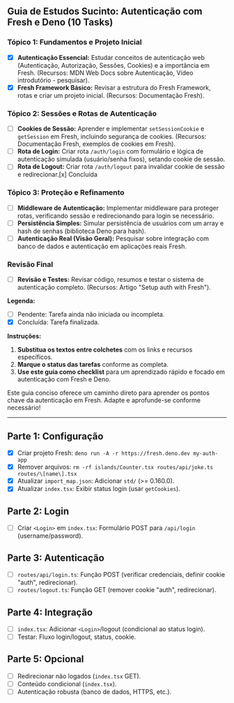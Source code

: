 ## Guia de Estudos Sucinto: Autenticação com Fresh e Deno (10 Tasks)

### Tópico 1: Fundamentos e Projeto Inicial

- [x] **Autenticação Essencial:** Estudar conceitos de autenticação web
      (Autenticação, Autorização, Sessões, Cookies) e a importância em Fresh.
      (Recursos: MDN Web Docs sobre Autenticação, Vídeo introdutório -
      pesquisar).
- [x] **Fresh Framework Básico:** Revisar a estrutura do Fresh Framework, rotas
      e criar um projeto inicial. (Recursos: Documentação Fresh).

### Tópico 2: Sessões e Rotas de Autenticação

- [ ] **Cookies de Sessão:** Aprender e implementar `setSessionCookie` e
      `getSession` em Fresh, incluindo segurança de cookies. (Recursos:
      Documentação Fresh, exemplos de cookies em Fresh).
- [ ] **Rota de Login:** Criar rota `/auth/login` com formulário e lógica de
      autenticação simulada (usuário/senha fixos), setando cookie de sessão.
- [ ] **Rota de Logout:** Criar rota `/auth/logout` para invalidar cookie de
      sessão e redirecionar.[x] Concluída

### Tópico 3: Proteção e Refinamento

- [ ] **Middleware de Autenticação:** Implementar middleware para proteger
      rotas, verificando sessão e redirecionando para login se necessário.
- [ ] **Persistência Simples:** Simular persistência de usuários com um array e
      hash de senhas (biblioteca Deno para hash).
- [ ] **Autenticação Real (Visão Geral):** Pesquisar sobre integração com banco
      de dados e autenticação em aplicações reais Fresh.

### Revisão Final

- [ ] **Revisão e Testes:** Revisar código, resumos e testar o sistema de
      autenticação completo. (Recursos: Artigo "Setup auth with Fresh").

**Legenda:**

- [ ] Pendente: Tarefa ainda não iniciada ou incompleta.
- [x] Concluída: Tarefa finalizada.

**Instruções:**

1. **Substitua os textos entre colchetes** com os links e recursos específicos.
2. **Marque o status das tarefas** conforme as completa.
3. **Use este guia como checklist** para um aprendizado rápido e focado em
   autenticação com Fresh e Deno.

Este guia conciso oferece um caminho direto para aprender os pontos chave da
autenticação em Fresh. Adapte e aprofunde-se conforme necessário!

---

## Parte 1: Configuração

- [x] Criar projeto Fresh: `deno run -A -r https://fresh.deno.dev my-auth-app`
- [x] Remover arquivos:
      `rm -rf islands/Counter.tsx routes/api/joke.ts routes/\[name\].tsx`
- [x] Atualizar `import_map.json`: Adicionar `std/` (>= 0.160.0).
- [x] Atualizar `index.tsx`: Exibir status login (usar `getCookies`).

## Parte 2: Login

- [ ] Criar `<Login>` em `index.tsx`: Formulário POST para `/api/login`
      (username/password).

## Parte 3: Autenticação

- [ ] `routes/api/login.ts`: Função POST (verificar credenciais, definir cookie
      "auth", redirecionar).
- [ ] `routes/logout.ts`: Função GET (remover cookie "auth", redirecionar).

## Parte 4: Integração

- [ ] `index.tsx`: Adicionar `<Login>`/logout (condicional ao status login).
- [ ] Testar: Fluxo login/logout, status, cookie.

## Parte 5: Opcional

- [ ] Redirecionar não logados (`index.tsx` GET).
- [ ] Conteúdo condicional (`index.tsx`).
- [ ] Autenticação robusta (banco de dados, HTTPS, etc.).
